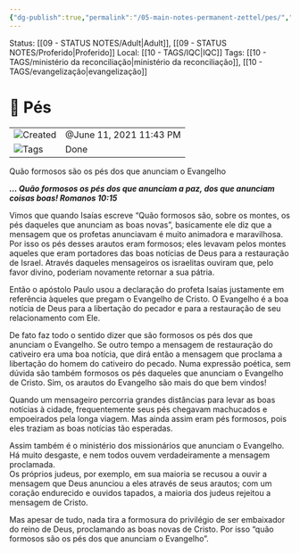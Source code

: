 ```yaml
---
{"dg-publish":true,"permalink":"/05-main-notes-permanent-zettel/pes/","tags":["ministeriodareconciliação"],"noteIcon":""}
---
```


Status: [[09 - STATUS NOTES/Adult\|Adult]], [[09 - STATUS NOTES/Proferido\|Proferido]]
Local: [[10 - TAGS/IQC\|IQC]]
Tags: [[10 - TAGS/ministério da reconciliação\|ministério da reconciliação]], [[10 - TAGS/evangelização\|evangelização]]
# 📓 Pés

|   |   |
|---|---|
|![](Dashboard/Attachments/clock_gray%20221.svg)Created|@June 11, 2021 11:43 PM|
|![](Dashboard/Attachments/list_gray%20955.svg)Tags|Done|

Quão formosos são os pés dos que anunciam o Evangelho

  
_**… Quão formosos os pés dos que anunciam a paz, dos que anunciam coisas boas! Romanos 10:15**_

  
Vimos que quando Isaías escreve “Quão formosos são, sobre os montes, os pés daqueles que anunciam as boas novas”, basicamente ele diz que a mensagem que os profetas anunciavam é muito animadora e maravilhosa. Por isso os pés desses arautos eram formosos; eles levavam pelos montes aqueles que eram portadores das boas notícias de Deus para a restauração de Israel. Através daqueles mensageiros os israelitas ouviram que, pelo favor divino, poderiam novamente retornar a sua pátria.

Então o apóstolo Paulo usou a declaração do profeta Isaías justamente em referência àqueles que pregam o Evangelho de Cristo. O Evangelho é a boa notícia de Deus para a libertação do pecador e para a restauração de seu relacionamento com Ele.

De fato faz todo o sentido dizer que são formosos os pés dos que anunciam o Evangelho. Se outro tempo a mensagem de restauração do cativeiro era uma boa notícia, que dirá então a mensagem que proclama a libertação do homem do cativeiro do pecado. Numa expressão poética, sem dúvida são também formosos os pés daqueles que anunciam o Evangelho de Cristo. Sim, os arautos do Evangelho são mais do que bem vindos!

Quando um mensageiro percorria grandes distâncias para levar as boas notícias à cidade, frequentemente seus pés chegavam machucados e empoeirados pela longa viagem. Mas ainda assim eram pés formosos, pois eles traziam as boas notícias tão esperadas.

Assim também é o ministério dos missionários que anunciam o Evangelho. Há muito desgaste, e nem todos ouvem verdadeiramente a mensagem proclamada.  
Os próprios judeus, por exemplo, em sua maioria se recusou a ouvir a mensagem que Deus anunciou a eles através de seus arautos; com um coração endurecido e ouvidos tapados, a maioria dos judeus rejeitou a mensagem de Cristo.

Mas apesar de tudo, nada tira a formosura do privilégio de ser embaixador do reino de Deus, proclamando as boas novas de Cristo. Por isso “quão formosos são os pés dos que anunciam o Evangelho”.